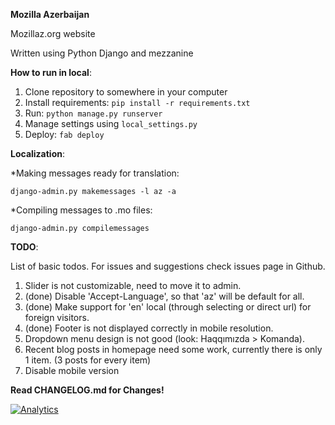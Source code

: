 **Mozilla Azerbaijan**

Mozillaz.org website

Written using Python Django and mezzanine


**How to run in local**:

1. Clone repository to somewhere in your computer
2. Install requirements: `pip install -r requirements.txt`
3. Run: `python manage.py runserver`
4. Manage settings using `local_settings.py`
5. Deploy: `fab deploy`

**Localization**:

*Making messages ready for translation:

`django-admin.py makemessages -l az -a`

*Compiling messages to .mo files:

`django-admin.py compilemessages`


**TODO**:

List of basic todos. For issues and suggestions check issues page in Github.

1. Slider is not customizable, need to move it to admin.
2. (done) Disable 'Accept-Language', so that 'az' will be default for all.
3. (done) Make support for 'en' local (through selecting or direct url) for foreign visitors.
4. (done) Footer is not displayed correctly in mobile resolution.
5. Dropdown menu design is not good (look: Haqqımızda > Komanda).
6. Recent blog posts in homepage need some work, currently there is only 1 item. (3 posts for every item)
7. Disable mobile version


**Read CHANGELOG.md for Changes!**


[![Analytics](https://ga-beacon.appspot.com/UA-36541010-2/mozillazorg/)](http://www.mozillaz.org)